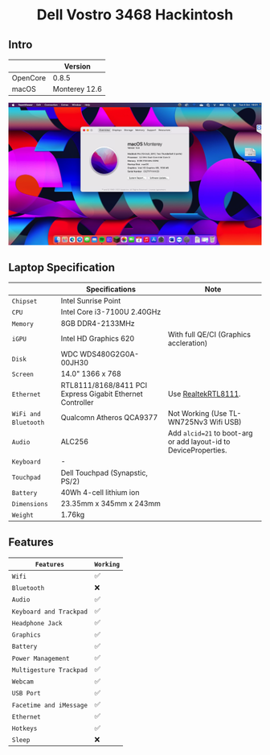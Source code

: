 # <div align="center">Dell Vostro 3468 Hackintosh</div> 

## Intro

| | Version |
|-|---------|
| OpenCore | 0.8.5 |
| macOS | Monterey 12.6 |

![Screenshot](ScreenShot.png)

## Laptop Specification

|                     | Specifications| Note |
| ---------------------------- | ---------------------- |------------------|
| ``Chipset``| Intel Sunrise Point |   |
| ``CPU``| Intel Core i3-7100U 2.40GHz |  |
| ``Memory``| 8GB DDR4-2133MHz |  |
| ``iGPU``| Intel HD Graphics 620 | With full QE/CI (Graphics accleration) |
| ``Disk``| WDC WDS480G2G0A-00JH30 |  |
| ``Screen``| 14.0" 1366 x 768 |    |
| ``Ethernet``| RTL8111/8168/8411 PCI Express Gigabit Ethernet Controller | Use [RealtekRTL8111](https://github.com/Mieze/RTL8111_driver_for_OS_X/releases). |
| ``WiFi and Bluetooth``| Qualcomn Atheros QCA9377 | Not Working (Use TL-WN725Nv3 Wifi USB) | 
| ``Audio``| ALC256 | Add `alcid=21` to boot-arg or add layout-id to DeviceProperties. |
| ``Keyboard``| - |  |
| ``Touchpad``| Dell Touchpad (Synapstic, PS/2) |  |
| ``Battery``| 40Wh 4-cell lithium ion | |
| ``Dimensions``| 23.35mm x 345mm x 243mm |     |
| ``Weight``| 1.76kg |     |

## Features

| ``Features``|``Working``| 
|-------------|-----------|
| ``Wifi``|✅|
| ``Bluetooth``|❌|
| ``Audio``|✅|
| ``Keyboard and Trackpad``|✅|
| ``Headphone Jack``|✅|
| ``Graphics``|✅|
| ``Battery``|✅|
| ``Power Management``|✅|
| ``Multigesture Trackpad``|✅|                                                                          
| ``Webcam``|✅|
| ``USB Port``|✅|
| ``Facetime and iMessage``|✅|
| ``Ethernet``|✅|
| ``Hotkeys``|✅|
| ``Sleep``|❌|
